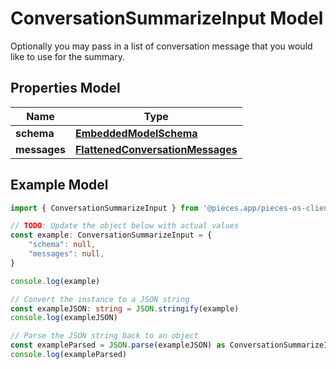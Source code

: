 
# ConversationSummarizeInput Model

Optionally you may pass in a list of conversation message that you would like to use for the summary.

## Properties Model

Name | Type
------------ | -------------
**schema** | [**EmbeddedModelSchema**](EmbeddedModelSchema)
**messages** | [**FlattenedConversationMessages**](FlattenedConversationMessages)

## Example Model

```typescript
import { ConversationSummarizeInput } from '@pieces.app/pieces-os-client'

// TODO: Update the object below with actual values
const example: ConversationSummarizeInput = {
    "schema": null,
    "messages": null,
}

console.log(example)

// Convert the instance to a JSON string
const exampleJSON: string = JSON.stringify(example)
console.log(exampleJSON)

// Parse the JSON string back to an object
const exampleParsed = JSON.parse(exampleJSON) as ConversationSummarizeInput
console.log(exampleParsed)
```


